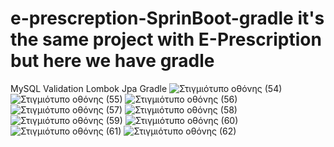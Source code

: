 # e-prescreption-SprinBoot-gradle it's the same project with E-Prescription but here we have gradle 
MySQL
Validation
Lombok
Jpa
Gradle
![Στιγμιότυπο οθόνης (54)](https://user-images.githubusercontent.com/116730698/230726258-a7043c3a-042a-4019-abb5-92e54af8f23c.png)
![Στιγμιότυπο οθόνης (55)](https://user-images.githubusercontent.com/116730698/230726261-b7229f9f-0fb0-4966-b391-fd47b62f9041.png)
![Στιγμιότυπο οθόνης (56)](https://user-images.githubusercontent.com/116730698/230726265-d3176463-7566-4ad1-9c4e-e212c10f5762.png)
![Στιγμιότυπο οθόνης (57)](https://user-images.githubusercontent.com/116730698/230726268-8a3414ea-43c8-496f-88ff-009c549137a9.png)
![Στιγμιότυπο οθόνης (58)](https://user-images.githubusercontent.com/116730698/230726269-a52180a3-9b0a-4119-804d-878646e373c1.png)
![Στιγμιότυπο οθόνης (59)](https://user-images.githubusercontent.com/116730698/230726272-b405404a-7042-4c87-a726-a3601a9796a1.png)
![Στιγμιότυπο οθόνης (60)](https://user-images.githubusercontent.com/116730698/230726273-d615d396-1514-4715-9455-b07a82bd6858.png)
![Στιγμιότυπο οθόνης (61)](https://user-images.githubusercontent.com/116730698/230726276-92c5158d-8505-4356-b6e1-a1ecde31885c.png)
![Στιγμιότυπο οθόνης (62)](https://user-images.githubusercontent.com/116730698/230726278-905ff451-c564-487f-b31b-ec36c25125e2.png)
